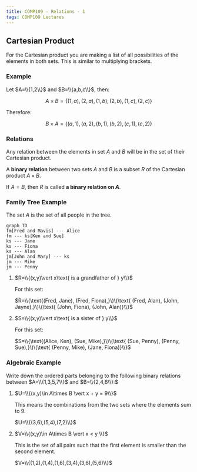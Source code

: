 ```yaml
---
title: COMP109 - Relations - 1
tags: COMP109 Lectures
---
```

## Cartesian Product
For the Cartesian product you are making a list of all possibilities of the elements in both sets. This is similar to multiplying brackets.

### Example
Let $A=\\{1,2\\}$ and $B=\\{a,b,c\\}$, then:

$$A\times B = \{(1,a),(2,a),(1,b),(2,b),(1,c),(2,c)\}$$

Therefore:

$$B\times A = \{(a,1),(a,2),(b,1),(b,2),(c,1),(c,2)\}$$

### Relations
Any relation between the elements in set $A$ and $B$ will be in the set of their Cartesian product.

A **binary relation** between two sets $A$ and $B$ is a subset $R$ of the Cartesian product $A\times B$.

If $A=B$, then $R$ is called **a binary relation on $A$**.

### Family Tree Example
The set $A$ is the set of all people in the tree.

```mermaid
graph TD
fm[Fred and Mavis] --- Alice
fm --- ks[Ken and Sue]
ks --- Jane
ks --- Fiona
ks --- Alan
jm[John and Mary] --- ks
jm --- Mike
jm --- Penny
```

1. $R=\\{(x,y)\vert x\text{ is a grandfather of } y\\}$

	For this set:

	$R=\\{\text{(Fred, Jane), (Fred, Fiona),}\)\(\text{ (Fred, Alan), (John, Jayne),}\)\(\text{ (John, Fiona), (John, Alan)}\\}$

2. $S=\\{(x,y)\vert x\text{ is a sister of } y\\}$

	For this set:

	$S=\\{\text{(Alice, Ken), (Sue, Mike),}\)\(\text{ (Sue, Penny), (Penny, Sue),}\)\(\text{ (Penny, Mike), (Jane, Fiona)}\\}$

### Algebraic Example
Write down the ordered parts belonging to the following binary relations between $A=\\{1,3,5,7\\}$ and $B=\\{2,4,6\\}:$

1. $U=\\{(x,y)\in A\times B \vert x + y = 9\\}$

	This means the combinations from the two sets where the elements sum to 9.

	$U=\\{(3,6),(5,4),(7,2)\\}$

2. $V=\\{(x,y)\in A\times B \vert x < y \\}$

	This is the set of all pairs such that the first element is smaller than the second element.

	$V=\\{(1,2),(1,4),(1,6),(3,4),(3,6),(5,6)\\}$
